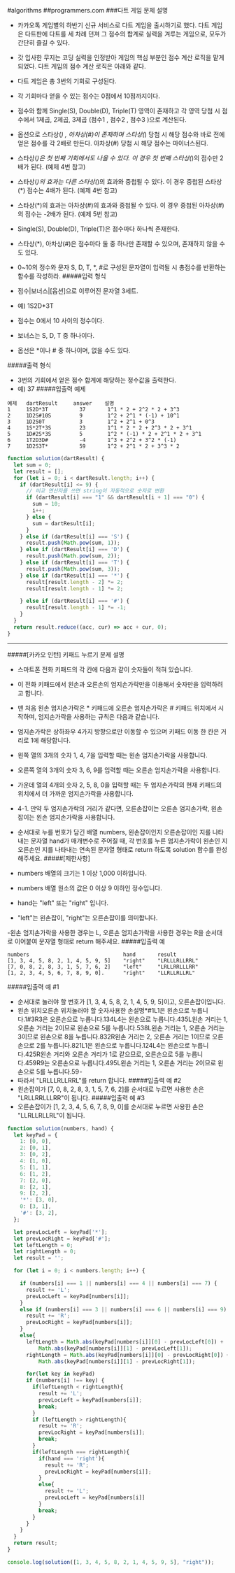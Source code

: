 #algorithms
##programmers.com
###다트 게임
문제 설명
- 카카오톡 게임별의 하반기 신규 서비스로 다트 게임을 출시하기로 했다. 다트 게임은 다트판에 다트를 세 차례 던져 그 점수의 합계로 실력을 겨루는 게임으로, 모두가 간단히 즐길 수 있다.
- 갓 입사한 무지는 코딩 실력을 인정받아 게임의 핵심 부분인 점수 계산 로직을 맡게 되었다. 다트 게임의 점수 계산 로직은 아래와 같다.
- 다트 게임은 총 3번의 기회로 구성된다.
- 각 기회마다 얻을 수 있는 점수는 0점에서 10점까지이다.
- 점수와 함께 Single(S), Double(D), Triple(T) 영역이 존재하고 각 영역 당첨 시 점수에서 1제곱, 2제곱, 3제곱 (점수1 , 점수2 , 점수3 )으로 계산된다.
- 옵션으로 스타상(*) , 아차상(#)이 존재하며 스타상(*) 당첨 시 해당 점수와 바로 전에 얻은 점수를 각 2배로 만든다. 아차상(#) 당첨 시 해당 점수는 마이너스된다.
- 스타상(*)은 첫 번째 기회에서도 나올 수 있다. 이 경우 첫 번째 스타상(*)의 점수만 2배가 된다. (예제 4번 참고)
- 스타상(*)의 효과는 다른 스타상(*)의 효과와 중첩될 수 있다. 이 경우 중첩된 스타상(*) 점수는 4배가 된다. (예제 4번 참고)
- 스타상(*)의 효과는 아차상(#)의 효과와 중첩될 수 있다. 이 경우 중첩된 아차상(#)의 점수는 -2배가 된다. (예제 5번 참고)
- Single(S), Double(D), Triple(T)은 점수마다 하나씩 존재한다.
- 스타상(*), 아차상(#)은 점수마다 둘 중 하나만 존재할 수 있으며, 존재하지 않을 수도 있다.

- 0~10의 정수와 문자 S, D, T, *, #로 구성된 문자열이 입력될 시 총점수를 반환하는 함수를 작성하라.
#####입력 형식
- 점수|보너스|[옵션]으로 이루어진 문자열 3세트.
- 예) 1S2D*3T
- 점수는 0에서 10 사이의 정수이다.
- 보너스는 S, D, T 중 하나이다.
- 옵선은 *이나 # 중 하나이며, 없을 수도 있다.

#####출력 형식
- 3번의 기회에서 얻은 점수 합계에 해당하는 정수값을 출력한다.
- 예) 37
#####입출력 예제
```
예제   dartResult     answer    설명
1     1S2D*3T          37       1^1 * 2 + 2^2 * 2 + 3^3
2     1D2S#10S         9        1^2 + 2^1 * (-1) + 10^1
3     1D2S0T           3        1^2 + 2^1 + 0^3
4     1S*2T*3S         23       1^1 * 2 * 2 + 2^3 * 2 + 3^1
5     1D#2S*3S         5        1^2 * (-1) * 2 + 2^1 * 2 + 3^1
6     1T2D3D#          -4       1^3 + 2^2 + 3^2 * (-1)
7     1D2S3T*          59       1^2 + 2^1 * 2 + 3^3 * 2
```

```js
function solution(dartResult) {
  let sum = 0;
  let result = [];
  for (let i = 0; i < dartResult.length; i++) {
    if (dartResult[i] <= 9) {
      // 비교 연산자를 쓰면 string이 자동적으로 숫자로 변환
      if (dartResult[i] === "1" && dartResult[i + 1] === "0") {
        sum = 10;
        i++;
      } else {
        sum = dartResult[i];
      }
    } else if (dartResult[i] === 'S') {
      result.push(Math.pow(sum, 1));
    } else if (dartResult[i] === 'D') {
      result.push(Math.pow(sum, 2));
    } else if (dartResult[i] === 'T') {
      result.push(Math.pow(sum, 3));
    } else if (dartResult[i] === '*') {
      result[result.length - 2] *= 2;
      result[result.length - 1] *= 2;

    } else if (dartResult[i] === '#') {
      result[result.length - 1] *= -1;
    }
  }
  return result.reduce((acc, cur) => acc + cur, 0);
}
```
---

#####[카카오 인턴] 키패드 누르기
문제 설명
- 스마트폰 전화 키패드의 각 칸에 다음과 같이 숫자들이 적혀 있습니다.
- 이 전화 키패드에서 왼손과 오른손의 엄지손가락만을 이용해서 숫자만을 입력하려고 합니다.
- 맨 처음 왼손 엄지손가락은 * 키패드에 오른손 엄지손가락은 # 키패드 위치에서 시작하며, 엄지손가락을 사용하는 규칙은 다음과 같습니다.
- 엄지손가락은 상하좌우 4가지 방향으로만 이동할 수 있으며 키패드 이동 한 칸은 거리로 1에 해당합니다.
- 왼쪽 열의 3개의 숫자 1, 4, 7을 입력할 때는 왼손 엄지손가락을 사용합니다.
- 오른쪽 열의 3개의 숫자 3, 6, 9를 입력할 때는 오른손 엄지손가락을 사용합니다.
- 가운데 열의 4개의 숫자 2, 5, 8, 0을 입력할 때는 두 엄지손가락의 현재 키패드의 위치에서 더 가까운 엄지손가락을 사용합니다.
- 4-1. 만약 두 엄지손가락의 거리가 같다면, 오른손잡이는 오른손 엄지손가락, 왼손잡이는 왼손 엄지손가락을 사용합니다.

- 순서대로 누를 번호가 담긴 배열 numbers, 왼손잡이인지 오른손잡이인 지를 나타내는 문자열 hand가 매개변수로 주어질 때, 각 번호를 누른 엄지손가락이 왼손인 지 오른손인 지를 나타내는 연속된 문자열 형태로 return 하도록 solution 함수를 완성해주세요.
#####[제한사항]
- numbers 배열의 크기는 1 이상 1,000 이하입니다.
- numbers 배열 원소의 값은 0 이상 9 이하인 정수입니다.
- hand는 "left" 또는 "right" 입니다.
- "left"는 왼손잡이, "right"는 오른손잡이를 의미합니다.


-왼손 엄지손가락을 사용한 경우는 L, 오른손 엄지손가락을 사용한 경우는 R을 순서대로 이어붙여 문자열 형태로 return 해주세요.
#####입출력 예
```
numbers                              hand       result
[1, 3, 4, 5, 8, 2, 1, 4, 5, 9, 5]    "right"    "LRLLLRLLRRL"
[7, 0, 8, 2, 8, 3, 1, 5, 7, 6, 2]    "left"     "LRLLRRLLLRR"
[1, 2, 3, 4, 5, 6, 7, 8, 9, 0].      "right"    "LLRLLRLLRL"
```


#####입출력 예 #1
- 순서대로 눌러야 할 번호가 [1, 3, 4, 5, 8, 2, 1, 4, 5, 9, 5]이고, 오른손잡이입니다.
- 왼손 위치오른손 위치눌러야 할 숫자사용한 손설명*#1L1은 왼손으로 누릅니다.1#3R3은 오른손으로 누릅니다.134L4는 왼손으로 누릅니다.435L왼손 거리는 1, 오른손 거리는 2이므로 왼손으로 5를 누릅니다.538L왼손 거리는 1, 오른손 거리는 3이므로 왼손으로 8을 누릅니다.832R왼손 거리는 2, 오른손 거리는 1이므로 오른손으로 2를 누릅니다.821L1은 왼손으로 누릅니다.124L4는 왼손으로 누릅니다.425R왼손 거리와 오른손 거리가 1로 같으므로, 오른손으로 5를 누릅니다.459R9는 오른손으로 누릅니다.495L왼손 거리는 1, 오른손 거리는 2이므로 왼손으로 5를 누릅니다.59 - 
- 따라서 "LRLLLRLLRRL"를 return 합니다.
#####입출력 예 #2
- 왼손잡이가 [7, 0, 8, 2, 8, 3, 1, 5, 7, 6, 2]를 순서대로 누르면 사용한 손은 "LRLLRRLLLRR"이 됩니다.
#####입출력 예 #3
- 오른손잡이가 [1, 2, 3, 4, 5, 6, 7, 8, 9, 0]를 순서대로 누르면 사용한 손은 "LLRLLRLLRL"이 됩니다.

```js
function solution(numbers, hand) {
  let keyPad = {
    1: [0, 0],
    2: [0, 1],
    3: [0, 2],
    4: [1, 0],
    5: [1, 1],
    6: [1, 2],
    7: [2, 0],
    8: [2, 1],
    9: [2, 2],
    '*': [3, 0],
    0: [3, 1],
    '#': [3, 2],
  };

  let prevLocLeft = keyPad['*'];
  let prevLocRight = keyPad['#'];
  let leftLength = 0;
  let rightLength = 0;
  let result = '';

  for (let i = 0; i < numbers.length; i++) {

    if (numbers[i] === 1 || numbers[i] === 4 || numbers[i] === 7) {
      result += 'L';
      prevLocLeft = keyPad[numbers[i]];
    }
    else if (numbers[i] === 3 || numbers[i] === 6 || numbers[i] === 9) {
      result += 'R';
      prevLocRight = keyPad[numbers[i]];
    }
    else{
      leftLength = Math.abs(keyPad[numbers[i]][0] - prevLocLeft[0]) +
          Math.abs(keyPad[numbers[i]][1] - prevLocLeft[1]);
      rightLength = Math.abs(keyPad[numbers[i]][0] - prevLocRight[0]) +
          Math.abs(keyPad[numbers[i]][1] - prevLocRight[1]);

      for(let key in keyPad)
      if (numbers[i] !== key) {
        if(leftLength < rightLength){
          result += 'L';
          prevLocLeft = keyPad[numbers[i]];
          break;
        }
        if (leftLength > rightLength){
          result += 'R';
          prevLocRight = keyPad[numbers[i]];
          break;
        }
        if(leftLength === rightLength){
          if(hand === 'right'){
            result += 'R';
            prevLocRight = keyPad[numbers[i]];
          }
          else{
            result += 'L';
            prevLocLeft = keyPad[numbers[i]]
          }
          break;
        }
      }
    }
  }
  return result;
}

console.log(solution([1, 3, 4, 5, 8, 2, 1, 4, 5, 9, 5], "right"));


```